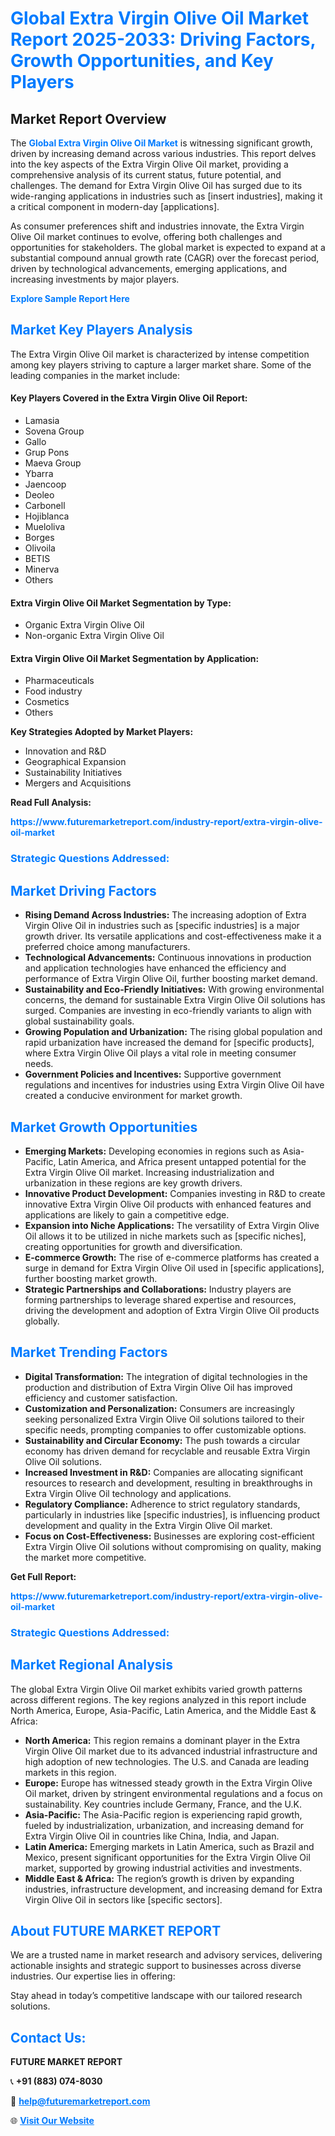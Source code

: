 <h1 style="color: #007BFF;">Global Extra Virgin Olive Oil Market Report 2025-2033: Driving Factors, Growth Opportunities, and Key Players</h1>

<section id="overview">
<h2>Market Report Overview</h2>
<p>The <a href="https://www.futuremarketreport.com/industry-report/extra-virgin-olive-oil-market" style="color: #007BFF; text-decoration: none;"><strong>Global Extra Virgin Olive Oil Market</strong></a> is witnessing significant growth, driven by increasing demand across various industries. This report delves into the key aspects of the Extra Virgin Olive Oil market, providing a comprehensive analysis of its current status, future potential, and challenges. The demand for Extra Virgin Olive Oil has surged due to its wide-ranging applications in industries such as [insert industries], making it a critical component in modern-day [applications].</p>
<p>As consumer preferences shift and industries innovate, the Extra Virgin Olive Oil market continues to evolve, offering both challenges and opportunities for stakeholders. The global market is expected to expand at a substantial compound annual growth rate (CAGR) over the forecast period, driven by technological advancements, emerging applications, and increasing investments by major players.</p>
</section>

<section id="overview">
<p><a href="https://www.futuremarketreport.com/request-sample/reportId=90669" style="color: #007BFF; text-decoration: none;"><strong>Explore Sample Report Here</strong></a></p>
</section>

<section id="key-players">
<h2 style="color: #007BFF;">Market Key Players Analysis</h2>
<p>The Extra Virgin Olive Oil market is characterized by intense competition among key players striving to capture a larger market share. Some of the leading companies in the market include:</p>
<h4>Key Players Covered in the Extra Virgin Olive Oil Report:</h4>
<ul><li>Lamasia</li><li>Sovena Group</li><li>Gallo</li><li>Grup Pons</li><li>Maeva Group</li><li>Ybarra</li><li>Jaencoop</li><li>Deoleo</li><li>Carbonell</li><li>Hojiblanca</li><li>Mueloliva</li><li>Borges</li><li>Olivoila</li><li>BETIS</li><li>Minerva</li><li>Others</li></ul>
<h4>Extra Virgin Olive Oil Market Segmentation by Type:</h4>
<ul><li>Organic Extra Virgin Olive Oil</li><li>Non-organic Extra Virgin Olive Oil</li></ul>

<h4>Extra Virgin Olive Oil Market Segmentation by Application:</h4>
<ul><li>Pharmaceuticals</li><li>Food industry</li><li>Cosmetics</li><li>Others</li></ul>
<p><strong>Key Strategies Adopted by Market Players:</strong></p>
<ul>
<li>Innovation and R&D</li>
<li>Geographical Expansion</li>
<li>Sustainability Initiatives</li>
<li>Mergers and Acquisitions</li>
</ul>
</section>

<section>
<p><strong>Read Full Analysis: </strong></p><a href="https://www.futuremarketreport.com/industry-report/extra-virgin-olive-oil-market" style="color: #007BFF; text-decoration: none;"><strong>https://www.futuremarketreport.com/industry-report/extra-virgin-olive-oil-market</strong></a>
<h3 style="color: #007BFF;">Strategic Questions Addressed:</h3>
</section>

<section id="driving-factors">
<h2 style="color: #007BFF;">Market Driving Factors</h2>
<ul>
<li><strong>Rising Demand Across Industries:</strong> The increasing adoption of Extra Virgin Olive Oil in industries such as [specific industries] is a major growth driver. Its versatile applications and cost-effectiveness make it a preferred choice among manufacturers.</li>
<li><strong>Technological Advancements:</strong> Continuous innovations in production and application technologies have enhanced the efficiency and performance of Extra Virgin Olive Oil, further boosting market demand.</li>
<li><strong>Sustainability and Eco-Friendly Initiatives:</strong> With growing environmental concerns, the demand for sustainable Extra Virgin Olive Oil solutions has surged. Companies are investing in eco-friendly variants to align with global sustainability goals.</li>
<li><strong>Growing Population and Urbanization:</strong> The rising global population and rapid urbanization have increased the demand for [specific products], where Extra Virgin Olive Oil plays a vital role in meeting consumer needs.</li>
<li><strong>Government Policies and Incentives:</strong> Supportive government regulations and incentives for industries using Extra Virgin Olive Oil have created a conducive environment for market growth.</li>
</ul>
</section>

<section id="growth-opportunities">
<h2 style="color: #007BFF;">Market Growth Opportunities</h2>
<ul>
<li><strong>Emerging Markets:</strong> Developing economies in regions such as Asia-Pacific, Latin America, and Africa present untapped potential for the Extra Virgin Olive Oil market. Increasing industrialization and urbanization in these regions are key growth drivers.</li>
<li><strong>Innovative Product Development:</strong> Companies investing in R&D to create innovative Extra Virgin Olive Oil products with enhanced features and applications are likely to gain a competitive edge.</li>
<li><strong>Expansion into Niche Applications:</strong> The versatility of Extra Virgin Olive Oil allows it to be utilized in niche markets such as [specific niches], creating opportunities for growth and diversification.</li>
<li><strong>E-commerce Growth:</strong> The rise of e-commerce platforms has created a surge in demand for Extra Virgin Olive Oil used in [specific applications], further boosting market growth.</li>
<li><strong>Strategic Partnerships and Collaborations:</strong> Industry players are forming partnerships to leverage shared expertise and resources, driving the development and adoption of Extra Virgin Olive Oil products globally.</li>
</ul>
</section>

<section id="trending-factors">
<h2 style="color: #007BFF;">Market Trending Factors</h2>
<ul>
<li><strong>Digital Transformation:</strong> The integration of digital technologies in the production and distribution of Extra Virgin Olive Oil has improved efficiency and customer satisfaction.</li>
<li><strong>Customization and Personalization:</strong> Consumers are increasingly seeking personalized Extra Virgin Olive Oil solutions tailored to their specific needs, prompting companies to offer customizable options.</li>
<li><strong>Sustainability and Circular Economy:</strong> The push towards a circular economy has driven demand for recyclable and reusable Extra Virgin Olive Oil solutions.</li>
<li><strong>Increased Investment in R&D:</strong> Companies are allocating significant resources to research and development, resulting in breakthroughs in Extra Virgin Olive Oil technology and applications.</li>
<li><strong>Regulatory Compliance:</strong> Adherence to strict regulatory standards, particularly in industries like [specific industries], is influencing product development and quality in the Extra Virgin Olive Oil market.</li>
<li><strong>Focus on Cost-Effectiveness:</strong> Businesses are exploring cost-efficient Extra Virgin Olive Oil solutions without compromising on quality, making the market more competitive.</li>
</ul>
</section>

<section>
<p><strong>Get Full Report: </strong></p><a href="https://www.futuremarketreport.com/industry-report/extra-virgin-olive-oil-market" style="color: #007BFF; text-decoration: none;"><strong>https://www.futuremarketreport.com/industry-report/extra-virgin-olive-oil-market</strong></a>
<h3 style="color: #007BFF;">Strategic Questions Addressed:</h3>
</section>


<section id="regional-analysis">
<h2 style="color: #007BFF;">Market Regional Analysis</h2>
<p>The global Extra Virgin Olive Oil market exhibits varied growth patterns across different regions. The key regions analyzed in this report include North America, Europe, Asia-Pacific, Latin America, and the Middle East & Africa:</p>
<ul>
<li><strong>North America:</strong> This region remains a dominant player in the Extra Virgin Olive Oil market due to its advanced industrial infrastructure and high adoption of new technologies. The U.S. and Canada are leading markets in this region.</li>
<li><strong>Europe:</strong> Europe has witnessed steady growth in the Extra Virgin Olive Oil market, driven by stringent environmental regulations and a focus on sustainability. Key countries include Germany, France, and the U.K.</li>
<li><strong>Asia-Pacific:</strong> The Asia-Pacific region is experiencing rapid growth, fueled by industrialization, urbanization, and increasing demand for Extra Virgin Olive Oil in countries like China, India, and Japan.</li>
<li><strong>Latin America:</strong> Emerging markets in Latin America, such as Brazil and Mexico, present significant opportunities for the Extra Virgin Olive Oil market, supported by growing industrial activities and investments.</li>
<li><strong>Middle East & Africa:</strong> The region’s growth is driven by expanding industries, infrastructure development, and increasing demand for Extra Virgin Olive Oil in sectors like [specific sectors].</li>
</ul>
</section>

<footer>
<h2 style="color: #007BFF;">About FUTURE MARKET REPORT</h2>
<p>We are a trusted name in market research and advisory services, delivering actionable insights and strategic support to businesses across diverse industries. Our expertise lies in offering:</p>

<p>Stay ahead in today’s competitive landscape with our tailored research solutions.</p>

<h2 style="color: #007BFF;">Contact Us:</h2>
<p><strong>FUTURE MARKET REPORT</strong></p>
<p>📞 <strong>+91 (883) 074-8030</strong></p>
<p>📧 <strong><a href="mailto:help@futuremarketreport.com" style="color: #007BFF;">help@futuremarketreport.com</a></strong></p>
<p>🌐 <strong><a href="https://www.futuremarketreport.com/" style="color: #007BFF;">Visit Our Website</a></strong></p>
</footer>